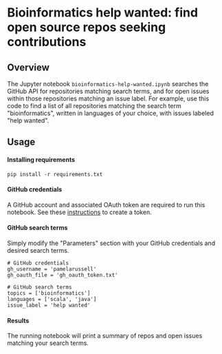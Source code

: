 # Bioinformatics help wanted: find open source repos seeking contributions

## Overview

The Jupyter notebook `bioinformatics-help-wanted.ipynb` searches the GitHub API for repositories matching search terms, and for open issues within those repositories matching an issue label. For example, use this code to find a list of all repositories matching the search term "bioinformatics", written in languages of your choice, with issues labeled "help wanted".

## Usage

#### Installing requirements
`pip install -r requirements.txt`

#### GitHub credentials
A GitHub account and associated OAuth token are required to run this notebook. See these [instructions](https://help.github.com/en/articles/creating-a-personal-access-token-for-the-command-line) to create a token.

#### GitHub search terms
Simply modify the "Parameters" section with your GitHub credentials and desired search terms. 

```
# GitHub credentials
gh_username = 'pamelarussell'
gh_oauth_file = 'gh_oauth_token.txt'

# GitHub search terms
topics = ['bioinformatics']
languages = ['scala', 'java']
issue_label = 'help wanted'
```

#### Results
The running notebook will print a summary of repos and open issues matching your search terms.
